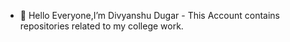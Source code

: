- 👋 Hello Everyone,I’m Divyanshu Dugar - This Account contains repositories related to my college work.
